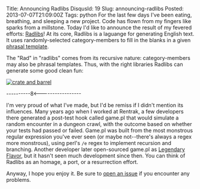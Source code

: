 Title: Announcing Radlibs
DisqusId: 19
Slug: announcing-radlibs
Posted: 2013-07-07T21:09:00Z
Tags:
    python
For the last few days I've been eating, breathing, and sleeping a new project. Code has flown from my fingers like sparks from a millstone. Today I'd like to announce the result of my fevered efforts: [Radlibs](http://www.radlibs.info)! At its core, Radlibs is a laguange for generating English text. It uses randomly-selected category-members to fill in the blanks in a given [phrasal template](http://en.wikipedia.org/wiki/Phrasal_template).

The "Rad" in "radlibs" comes from its recursive nature: category-members may also be phrasal templates. Thus, with the right libraries Radlibs can generate some good clean fun:

[![crate and barrel](https://cdn.erincall.com/439301aa34325e767a339d3edfa340e4528c78ff_medium)](https://cdn.erincall.com/439301aa34325e767a339d3edfa340e4528c78ff)

----------8<-----------------

I'm very proud of what I've made, but I'd be remiss if I didn't mention its influences. Many years ago when I worked at Rentrak, a few developers there generated a post-test hook called game.pl that would simulate a random encounter in a dungeon crawl, with the outcome based on whether your tests had passed or failed. Game.pl was built from the most monstrous regular expression you've ever seen (or maybe not--there's always a regex more monstrous), using perl's `/e` regex to implement recursion and branching. Another developer later open-sourced game.pl as [Legendary Flavor](https://github.com/wickline/legendary_flavor), but it hasn't seen much development since then. You can think of Radlibs as an homage, a port, or a resurrection effort.

Anyway, I hope you enjoy it. Be sure to [open an issue](https://github.com/ErinCall/radlibs/issues) if you encounter any problems.

